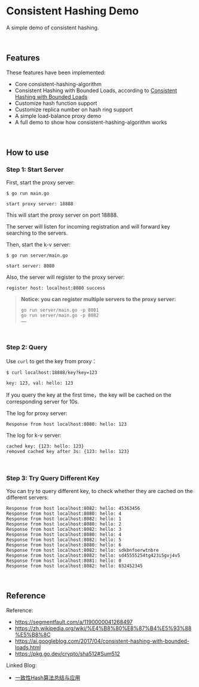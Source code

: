 # **Consistent Hashing Demo**

A simple demo of consistent hashing.

<br/>

## **Features**

These features have been implemented:

- Core consistent-hashing-algorithm
- Consistent Hashing with Bounded Loads, according to [Consistent Hashing with Bounded Loads](http://ai.googleblog.com/2017/04/consistent-hashing-with-bounded-loads.html)
- Customize hash function support
- Customize replica number on hash ring support
- A simple load-balance proxy demo
- A full demo to show how consistent-hashing-algorithm works

<br/>

## **How to use**

### **Step 1: Start Server**

First, start the proxy server:

```shell
$ go run main.go

start proxy server: 18888
```

This will start the proxy server on port 18888.

The server will listen for incoming registration and will forward key searching to the servers.

Then, start the k-v server:

```shell
$ go run server/main.go

start server: 8080
```

Also, the server will register to the proxy server:

```
register host: localhost:8080 success
```

> **Notice: you can register multiple servers to the proxy server:**
>
> ```shell
> go run server/main.go -p 8081
> go run server/main.go -p 8082
> ……
> ```

<br/>

### **Step 2: Query**

Use `curl` to get the key from proxy：

```shell
$ curl localhost:18888/key?key=123

key: 123, val: hello: 123
```

If you query the key at the first time，the key will be cached on the corresponding server for 10s.

The log for proxy server:

```
Response from host localhost:8080: hello: 123
```

The log for k-v server:

```
cached key: {123: hello: 123}
removed cached key after 3s: {123: hello: 123}
```

<br/>

### **Step 3: Try Query Different Key**

You can try to query different key, to check whether they are cached on the different servers:

```
Response from host localhost:8082: hello: 45363456
Response from host localhost:8080: hello: 4
Response from host localhost:8082: hello: 1
Response from host localhost:8080: hello: 2
Response from host localhost:8082: hello: 3
Response from host localhost:8080: hello: 4
Response from host localhost:8082: hello: 5
Response from host localhost:8080: hello: 6
Response from host localhost:8082: hello: sdkbnfoerwtnbre
Response from host localhost:8082: hello: sd45555254tg423i5gvj4v5
Response from host localhost:8081: hello: 0
Response from host localhost:8082: hello: 032452345
```

<br/>

## **Reference**

Reference:

-   https://segmentfault.com/a/1190000041268497
-   https://zh.wikipedia.org/wiki/%E4%B8%80%E8%87%B4%E5%93%88%E5%B8%8C
-   https://ai.googleblog.com/2017/04/consistent-hashing-with-bounded-loads.html
-   https://pkg.go.dev/crypto/sha512#Sum512

Linked Blog:

-   [一致性Hash算法总结与应用](https://jasonkayzk.github.io/2022/02/12/一致性Hash算法总结与应用/)

